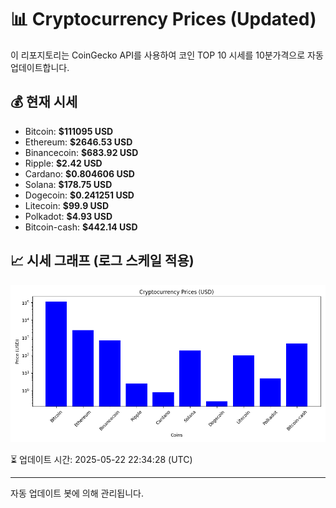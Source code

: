 
# 📊 Cryptocurrency Prices (Updated)

이 리포지토리는 CoinGecko API를 사용하여 코인 TOP 10 시세를 10분가격으로 자동 업데이트합니다.

## 💰 현재 시세
- Bitcoin: **$111095 USD**
- Ethereum: **$2646.53 USD**
- Binancecoin: **$683.92 USD**
- Ripple: **$2.42 USD**
- Cardano: **$0.804606 USD**
- Solana: **$178.75 USD**
- Dogecoin: **$0.241251 USD**
- Litecoin: **$99.9 USD**
- Polkadot: **$4.93 USD**
- Bitcoin-cash: **$442.14 USD**

## 📈 시세 그래프 (로그 스케일 적용)
![Crypto Prices](crypto_prices.png)

⏳ 업데이트 시간: 2025-05-22 22:34:28 (UTC)

---
자동 업데이트 봇에 의해 관리됩니다.

